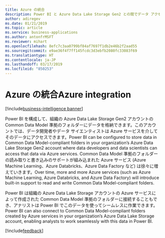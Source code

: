 ```yaml
---
title: Azure の統合
description: Power BI と Azure Data Lake Storage Gen2 との間でデータ アクセスを統合することによる、ロール間でのコラボレーション
author: adiregev
ms.date: 01/21/2019
ms.topic: article
ms.service: business-applications
ms.author: antonfrMSFT
ms.reviewer: mihart
ms.openlocfilehash: 8efc7c3aa0799bf84af7697f1db2e46b2f2aad55
ms.sourcegitcommit: e9ae36f4f7ff145fcdc3d3ebfb2080fc33083f69
ms.translationtype: HT
ms.contentlocale: ja-JP
ms.lasthandoff: 03/17/2019
ms.locfileid: "850253"
---
```

# <a name="azure-integration"></a><span data-ttu-id="8982f-103">Azure の統合</span><span class="sxs-lookup"><span data-stu-id="8982f-103">Azure integration</span></span>
[!include[business-intelligence banner](../../../includes/business-intelligence.md)]

<span data-ttu-id="8982f-104">Power BI を構成して、組織の Azure Data Lake Storage Gen2 アカウントの Common Data Model 準拠のフォルダーにデータを格納できます。このアカウントでは、データ開発者やデータ サイエンティストは Azure サービスを介してそのデータにアクセスできます。</span><span class="sxs-lookup"><span data-stu-id="8982f-104">Power BI can be configured to store data in Common Data Model-compliant folders in your organization’s Azure Data Lake Storage Gen2 account where data developers and data scientists can access that data via Azure services.</span></span> <span data-ttu-id="8982f-105">Common Data Model 準拠のフォルダーの読み取りと書き込みのサポートが組み込まれた Azure サービス (Azure Machine Learning、Azure Databricks、Azure Data Factory など) は徐々に増えていきます。</span><span class="sxs-lookup"><span data-stu-id="8982f-105">Over time, more and more Azure services (such as Azure Machine Learning, Azure Databricks, and Azure Data Factory) will introduce built-in support to read and write Common Data Model-compliant folders.</span></span>

<span data-ttu-id="8982f-106">Power BI は組織の Azure Data Lake Storage アカウントの Azure サービスによって作成された Common Data Model 準拠のフォルダーに接続することもでき、アナリストは Power BI でこのデータを使ってシームレスに作業できます。</span><span class="sxs-lookup"><span data-stu-id="8982f-106">Power BI can also connect to Common Data Model-compliant folders created by Azure services in your organization’s Azure Data Lake Storage account, enabling analysts to work seamlessly with this data in Power BI.</span></span>

[!include[feedback](../../includes/service-feedback.md)]